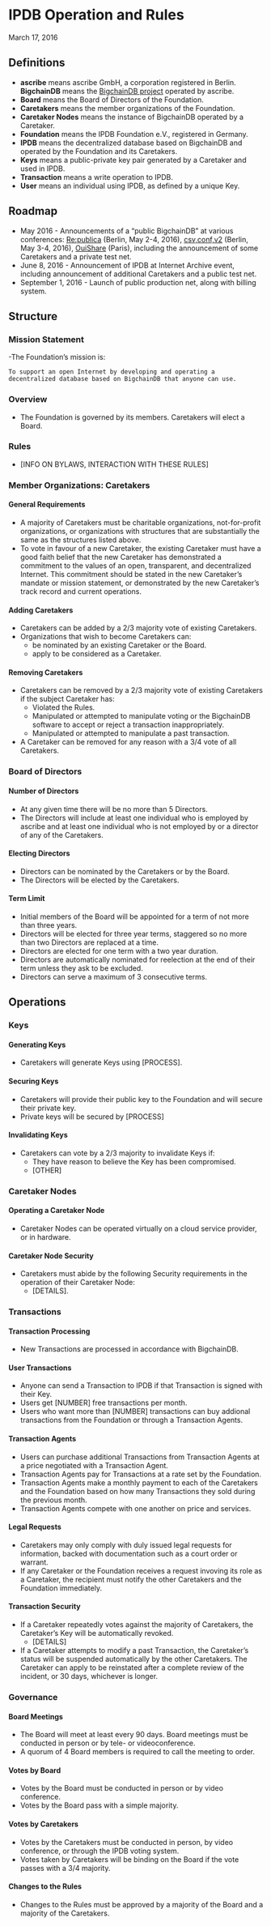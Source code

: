 # IPDB Operation and Rules
March 17, 2016

## Definitions
- **ascribe** means ascribe GmbH, a corporation registered in Berlin.
**BigchainDB** means the [BigchainDB project](https://github.com/bigchaindb/bigchaindb) operated by ascribe.
- **Board** means the Board of Directors of the Foundation.
- **Caretakers** means the member organizations of the Foundation.
- **Caretaker Nodes** means the instance of BigchainDB operated by a Caretaker.
- **Foundation** means the IPDB Foundation e.V., registered in Germany.
- **IPDB** means the decentralized database based on BigchainDB and operated by the Foundation and its Caretakers.
- **Keys** means a public-private key pair generated by a Caretaker and used in IPDB.
- **Transaction** means a write operation to IPDB.
- **User** means an individual using IPDB, as defined by a unique Key.

## Roadmap
- May 2016 - Announcements of a “public BigchainDB” at various conferences: [Re:publica](https://re-publica.de/en) (Berlin, May 2-4, 2016), [csv,conf,v2](http://csvconf.com/) (Berlin, May 3-4, 2016), [OuiShare](http://2016.ouisharefest.com/) (Paris), including the announcement of some Caretakers and a private test net.
- June 8, 2016 - Announcement of IPDB at Internet Archive event, including announcement of additional Caretakers and a public test net.
- September 1, 2016 - Launch of public production net, along with billing system.

## Structure
### Mission Statement
-The Foundation’s mission is:

	To support an open Internet by developing and operating a decentralized database based on BigchainDB that anyone can use.

### Overview
- The Foundation is governed by its members. Caretakers will elect a Board. 

### Rules
- [INFO ON BYLAWS, INTERACTION WITH THESE RULES]

### Member Organizations: Caretakers

#### General Requirements
- A majority of Caretakers must be charitable organizations, not-for-profit organizations, or organizations with structures that are substantially the same as the structures listed above.
- To vote in favour of a new Caretaker, the existing Caretaker must have a good faith belief that the new Caretaker has demonstrated a commitment to the values of an open, transparent, and decentralized Internet. This commitment should be stated in the new Caretaker’s mandate or mission statement, or demonstrated by the new Caretaker’s track record and current operations. 

#### Adding Caretakers
- Caretakers can be added by a 2/3 majority vote of existing Caretakers.
- Organizations that wish to become Caretakers can:
	- be nominated by an existing Caretaker or the Board.
	- apply to be considered as a Caretaker. 

#### Removing Caretakers
- Caretakers can be removed by a 2/3 majority vote of existing Caretakers if the subject Caretaker has:
	- Violated the Rules.
	- Manipulated or attempted to manipulate voting or the BigchainDB software to accept or reject a transaction inappropriately.
	- Manipulated or attempted to manipulate a past transaction.
- A Caretaker can be removed for any reason with a 3/4 vote of all Caretakers.

### Board of Directors

#### Number of Directors
- At any given time there will be no more than 5 Directors.
- The Directors will include at least one individual who is employed by ascribe and at least one individual who is not employed by or a director of any of the Caretakers.

#### Electing Directors
- Directors can be nominated by the Caretakers or by the Board.
- The Directors will be elected by the Caretakers. 

#### Term Limit
- Initial members of the Board will be appointed for a term of not more than three years.
- Directors will be elected for three year terms, staggered so no more than two Directors are replaced at a time.
- Directors are elected for one term with a two year duration. 
- Directors are automatically nominated for reelection at the end of their term unless they ask to be excluded.
- Directors can serve a maximum of 3 consecutive terms. 

## Operations

### Keys

#### Generating Keys
- Caretakers will generate Keys using [PROCESS].

#### Securing Keys
- Caretakers will provide their public key to the Foundation and will secure their private key.
- Private keys will be secured by [PROCESS]

#### Invalidating Keys
- Caretakers can vote by a 2/3 majority to invalidate Keys if:
	- They have reason to believe the Key has been compromised.
	- [OTHER]

### Caretaker Nodes

#### Operating a Caretaker Node
- Caretaker Nodes can be operated virtually on a cloud service provider, or in hardware.

#### Caretaker Node Security
- Caretakers must abide by the following Security requirements in the operation of their Caretaker Node: 
	- [DETAILS].

### Transactions

#### Transaction Processing
- New Transactions are processed in accordance with BigchainDB.

#### User Transactions
- Anyone can send a Transaction to IPDB if that Transaction is signed with their Key.
- Users get [NUMBER] free transactions per month.
- Users who want more than [NUMBER] transactions can buy addional transactions from the Foundation or through a Transaction Agents.

#### Transaction Agents
- Users can purchase additional Transactions from Transaction Agents at a price negotiated with a Transaction Agent.
- Transaction Agents pay for Transactions at a rate set by the Foundation.
- Transaction Agents make a monthly payment to each of the Caretakers and the Foundation based on how many Transactions they sold during the previous month.
- Transaction Agents compete with one another on price and services.

#### Legal Requests
- Caretakers may only comply with duly issued legal requests for information, backed with documentation such as a court order or warrant.
- If any Caretaker or the Foundation receives a request invoving its role as a Caretaker, the recipient must notify the other Caretakers and the Foundation immediately.

#### Transaction Security
- If a Caretaker repeatedly votes against the majority of Caretakers, the Caretaker’s Key will be automatically revoked. 
	- [DETAILS]
- If a Caretaker attempts to modify a past Transaction, the Caretaker’s status will be suspended automatically by the other Caretakers. The Caretaker can apply to be reinstated after a complete review of the incident, or 30 days, whichever is longer.

### Governance

#### Board Meetings
- The Board will meet at least every 90 days. Board meetings must be conducted in person or by tele- or videoconference.
- A quorum of 4 Board members is required to call the meeting to order.

#### Votes by Board
- Votes by the Board must be conducted in person or by video conference. 
- Votes by the Board pass with a simple majority.

#### Votes by Caretakers
- Votes by the Caretakers must be conducted in person, by video conference, or through the IPDB voting system.
- Votes taken by Caretakers will be binding on the Board if the vote passes with a 3/4 majority.

#### Changes to the Rules
- Changes to the Rules must be approved by a majority of the Board and a majority of the Caretakers.